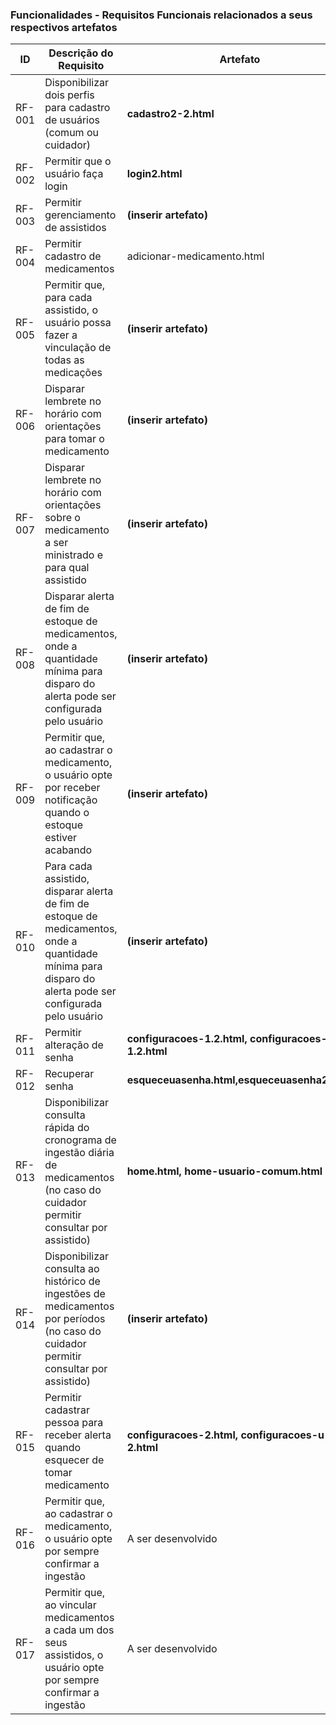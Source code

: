 ### Funcionalidades - Requisitos Funcionais relacionados a seus respectivos artefatos

|ID    | Descrição do Requisito | Artefato | Desenvolvedor |
|------|-----------------------------------------|----|-----|
|RF-001| Disponibilizar dois perfis para cadastro de usuários (comum ou cuidador) | **cadastro2-2.html** | Guilherme |
|RF-002| Permitir que o usuário faça login | **login2.html** | Guilherme |
|RF-003| Permitir gerenciamento de assistidos | **(inserir artefato)** | Inserir desenvolvedor |
|RF-004| Permitir cadastro de medicamentos | adicionar-medicamento.html | Matheus |
|RF-005| Permitir que, para cada assistido, o usuário possa fazer a vinculação de todas as medicações | **(inserir artefato)** | Inserir desenvolvedor |
|RF-006| Disparar lembrete no horário com orientações para tomar o medicamento | **(inserir artefato)** | Inserir desenvolvedor |
|RF-007| Disparar lembrete no horário com orientações sobre o medicamento a ser ministrado e para qual assistido | **(inserir artefato)** | Inserir desenvolvedor |
|RF-008| Disparar alerta de fim de estoque de medicamentos, onde a quantidade mínima para disparo do alerta pode ser configurada pelo usuário | **(inserir artefato)** | Inserir desenvolvedor |
|RF-009| Permitir que, ao cadastrar o medicamento, o usuário opte por receber notificação quando o estoque estiver acabando | **(inserir artefato)** | Inserir desenvolvedor |
|RF-010| Para cada assistido, disparar alerta de fim de estoque de medicamentos, onde a quantidade mínima para disparo do alerta pode ser configurada pelo usuário | **(inserir artefato)** | Inserir desenvolvedor |
|RF-011| Permitir alteração de senha | **configuracoes-1.2.html, configuracoes-u-c-1.2.html** | Marcos Paulo |
|RF-012| Recuperar senha | **esqueceuasenha.html,esqueceuasenha2.html** | Guilherme |
|RF-013| Disponibilizar consulta rápida do cronograma de ingestão diária de medicamentos (no caso do cuidador permitir consultar por assistido) | **home.html, home-usuario-comum.html** | Marcos Paulo |
|RF-014| Disponibilizar consulta ao histórico de ingestões de medicamentos por períodos (no caso do cuidador permitir consultar por assistido) | **(inserir artefato)** | Inserir desenvolvedor|
|RF-015| Permitir cadastrar pessoa para receber alerta quando esquecer de tomar medicamento | **configuracoes-2.html, configuracoes-u-c-2.html** | Marcos Paulo |
|RF-016| Permitir que, ao cadastrar o medicamento, o usuário opte por sempre confirmar a ingestão | A ser desenvolvido | Matheus |
|RF-017| Permitir que, ao vincular medicamentos a cada um dos seus assistidos, o usuário opte por sempre confirmar a ingestão | A ser desenvolvido | Matheus |
